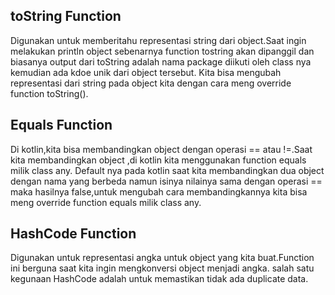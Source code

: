 ## toString Function
Digunakan untuk memberitahu representasi string dari object.Saat ingin melakukan println object sebenarnya function tostring akan dipanggil dan biasanya output dari toString adalah nama package diikuti oleh class nya kemudian ada kdoe unik dari object tersebut.
Kita bisa mengubah representasi dari string pada object kita dengan cara meng override function toString().
## Equals Function
Di kotlin,kita bisa membandingkan object dengan operasi == atau !=.Saat kita membandingkan object ,di kotlin kita menggunakan function equals milik class any.
Default nya pada kotlin saat kita membandingkan dua object dengan nama yang berbeda namun isinya nilainya sama dengan operasi == maka hasilnya false,untuk mengubah cara membandingkannya kita bisa meng override function equals milik class any.
## HashCode Function
Digunakan untuk representasi angka untuk object yang kita buat.Function ini berguna saat kita ingin mengkonversi object menjadi angka.
salah satu kegunaan HashCode adalah untuk memastikan tidak ada duplicate data.